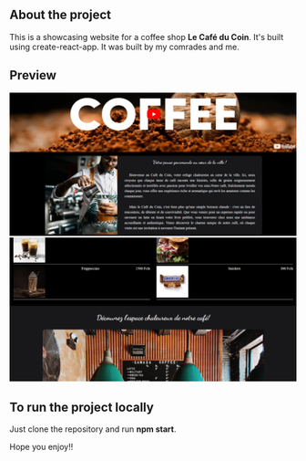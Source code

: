 ## About the project

This is a showcasing website for a coffee shop **Le Café du Coin**.
It's built using create-react-app. It was built by my comrades and me.

## Preview

<div>
    <img src="/public/preview1.png" alt="preview" />
    <img src="/public/preview2.png" alt="preview" />
</div>


## To run the project locally

Just clone the repository and run **npm start**.

Hope you enjoy!!